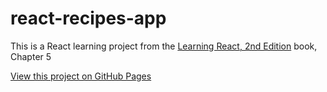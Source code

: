 # react-recipes-app
This is a React learning project from the [Learning React, 2nd Edition](https://www.oreilly.com/library/view/learning-react-2nd/9781492051718/) book, Сhapter 5

[View this project on GitHub Pages](https://victorizbitskiy.github.io/react-recipes-app/) 
